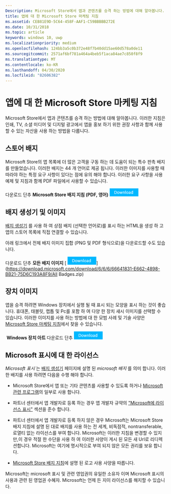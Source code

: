 ```yaml
---
Description: Microsoft Store에서 앱과 콘텐츠를 승격 하는 방법에 대해 알아봅니다. 이러한 지침은 인쇄, TV, 소셜 미디어 및 디지털 광고에서 앱을 홍보 하기 위한 권장 사항과 함께 사용할 수 있는 자산을 사용 하는 방법을 다룹니다.
title: 앱에 대 한 Microsoft Store 마케팅 지침
ms.assetid: CEB81E9D-5C64-458F-AAF1-C59BBBBB272E
ms.date: 10/31/2018
ms.topic: article
keywords: windows 10, uwp
ms.localizationpriority: medium
ms.openlocfilehash: 124bb3a5c0b372e48f7b40dd15ae60d578a0de11
ms.sourcegitcommit: 2571af6bf781a464a4beb5f1aca84ae7c850f8f9
ms.translationtype: MT
ms.contentlocale: ko-KR
ms.lasthandoff: 04/30/2020
ms.locfileid: "82606382"
---
```

# <a name="microsoft-store-marketing-guidelines-for-apps"></a>앱에 대 한 Microsoft Store 마케팅 지침

Microsoft Store에서 앱과 콘텐츠를 승격 하는 방법에 대해 알아봅니다. 이러한 지침은 인쇄, TV, 소셜 미디어 및 디지털 광고에서 앱을 홍보 하기 위한 권장 사항과 함께 사용할 수 있는 자산을 사용 하는 방법을 다룹니다.

## <a name="store-badges"></a>스토어 배지

Microsoft Store의 앱 목록에 더 많은 고객을 구동 하는 데 도움이 되는 특수 판촉 배지를 만들었습니다. 이러한 배지는 44 개 언어로 제공 됩니다. 이러한 이미지를 사용할 때 따라야 하는 특정 요구 사항이 있다는 점에 유의 해야 합니다. 이러한 요구 사항을 사용 예제 및 지침과 함께 PDF 파일에서 사용할 수 있습니다.

다운로드 단추 **Microsoft Store 배지 지침 (PDF, 영어)** [ ![](images/downloadbutton.png)](https://download.microsoft.com/download/0/7/D/07DF43D4-B1A8-4D38-BC02-4903BB36CEE8/Microsoft_Store_Badge_Guidelines.pdf)


## <a name="badge-generator-and-images"></a>배지 생성기 및 이미지

[배지 생성기](https://developer.microsoft.com/store/badges) 를 사용 하 여 상점 배지 (선택한 언어로)를 표시 하는 HTML을 생성 하 고 앱의 스토어 목록에 직접 연결할 수 있습니다.

아래 링크에서 전체 배지 이미지 집합 (PNG 및 PDF 형식으로)을 다운로드할 수도 있습니다.

다운로드 단추 **모든 배지 이미지** [ ![](images/downloadbutton.png)](https://download.microsoft.com/download/6/6/6/66641831-E662-4898-BB21-75D6C193A8F9/All Badges.zip)


## <a name="device-images"></a>장치 이미지

앱을 승격 하려면 Windows 장치에서 실행 될 때 표시 되는 모양을 표시 하는 것이 좋습니다. 휴대폰, 태블릿, 랩톱 및 Pc를 포함 하 여 다양 한 장치 섀시 이미지를 선택할 수 있습니다. 이러한 이미지를 사용 하는 방법에 대 한 모범 사례 및 기술 사양은 [Microsoft Store 마케팅 지침](https://download.microsoft.com/download/0/7/D/07DF43D4-B1A8-4D38-BC02-4903BB36CEE8/Microsoft_Store_Badge_Guidelines.pdf)에서 찾을 수 있습니다.

 **Windows 장치 아트** 다운로드 단추 [ ![](images/downloadbutton.png)](https://download.microsoft.com/download/1/A/5/1A58A23A-1388-4097-B441-A3E8DBC14849/Windows_Store_Device_Art.zip)

## <a name="license-to-microsoft-marks"></a>Microsoft 표시에 대 한 라이선스

*Microsoft 표시* 는 [배지 생성기](https://developer.microsoft.com/store/badges) 페이지에 설명 된 *microsoft 배지* 를 의미 합니다. 이러한 배지를 사용 하려면 다음을 수행 해야 합니다.

-   Microsoft Store에서 앱 또는 기타 콘텐츠를 사용할 수 있도록 하거나 [Microsoft 관련 프로그램](https://www.microsoftaffiliates.com/)의 일부로 사용 합니다.

-   파트너 센터에서 앱 개발자로 등록 하는 경우 앱 개발자 규약의 ["Microsoft에 라이선스 표시"](https://docs.microsoft.com/legal/windows/agreements/app-developer-agreement#license_to_mark) 섹션을 준수 합니다.

-   파트너 센터에서 앱 개발자로 등록 하지 않은 경우 Microsoft는 Microsoft Store 배지 지침에 설명 된 대로 배지를 사용 하는 전 세계, 비독점적, nontransferable, 로열티 없는 라이선스를 부여 합니다. Microsoft는 이러한 지침을 변경할 수 있지만,이 경우 적절 한 수단을 사용 하 여 이러한 사양이 게시 된 모든 새 Url로 리디렉션합니다. Microsoft는 여기에 명시적으로 부여 되지 않은 모든 권리를 보유 합니다.

-   [Microsoft Store 배지 지침](https://download.microsoft.com/download/0/7/D/07DF43D4-B1A8-4D38-BC02-4903BB36CEE8/Microsoft_Store_Badge_Guidelines.pdf)에 설명 된 로고 사용 사양을 따릅니다.

Microsoft는 microsoft 표시 및 관련 영업권의 유일한 소유자 이며 Microsoft 표시의 사용과 관련 된 영업권 수혜자. Microsoft는 언제 든 지이 라이선스를 해지할 수 있습니다.

 

 





